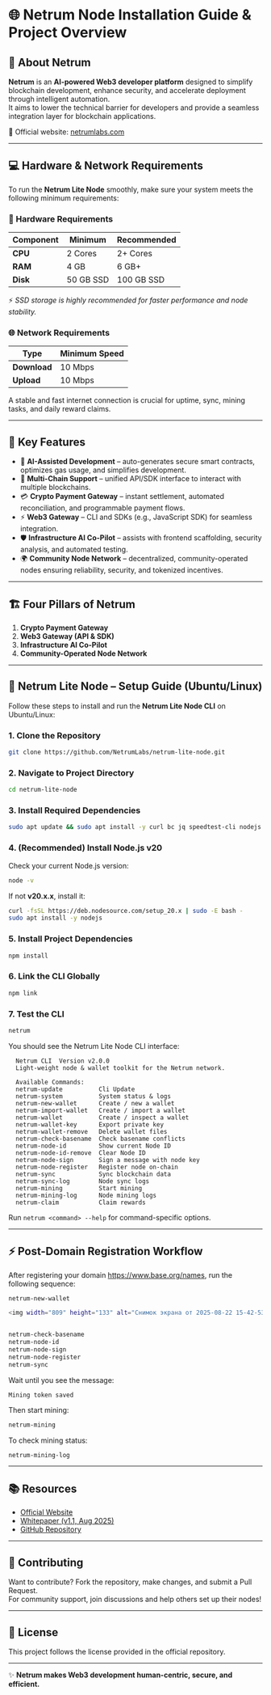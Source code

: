 # 🌐 Netrum Node Installation Guide & Project Overview

## 📌 About Netrum

**Netrum** is an **AI-powered Web3 developer platform** designed to simplify blockchain development, enhance security, and accelerate deployment through intelligent automation.  
It aims to lower the technical barrier for developers and provide a seamless integration layer for blockchain applications.

🔗 Official website: [netrumlabs.com](https://www.netrumlabs.com/)

---

## 💻 Hardware & Network Requirements

To run the **Netrum Lite Node** smoothly, make sure your system meets the following minimum requirements:

### 🔧 Hardware Requirements
| Component   | Minimum | Recommended |
|-------------|----------|--------------|
| **CPU**     | 2 Cores  | 2+ Cores     |
| **RAM**     | 4 GB     | 6 GB+        |
| **Disk**    | 50 GB SSD| 100 GB SSD   |

⚡ *SSD storage is highly recommended for faster performance and node stability.*

### 🌐 Network Requirements
| Type       | Minimum Speed |
|------------|----------------|
| **Download** | 10 Mbps       |
| **Upload**   | 10 Mbps       |

A stable and fast internet connection is crucial for uptime, sync, mining tasks, and daily reward claims.

---

## 🚀 Key Features
- 🤖 **AI-Assisted Development** – auto-generates secure smart contracts, optimizes gas usage, and simplifies development.
- 🔗 **Multi-Chain Support** – unified API/SDK interface to interact with multiple blockchains.
- 💳 **Crypto Payment Gateway** – instant settlement, automated reconciliation, and programmable payment flows.
- ⚡ **Web3 Gateway** – CLI and SDKs (e.g., JavaScript SDK) for seamless integration.
- 🛡️ **Infrastructure AI Co-Pilot** – assists with frontend scaffolding, security analysis, and automated testing.
- 🌍 **Community Node Network** – decentralized, community-operated nodes ensuring reliability, security, and tokenized incentives.

---

## 🏗️ Four Pillars of Netrum
1. **Crypto Payment Gateway**  
2. **Web3 Gateway (API & SDK)**  
3. **Infrastructure AI Co-Pilot**  
4. **Community-Operated Node Network**  

---

## 🔧 Netrum Lite Node – Setup Guide (Ubuntu/Linux)

Follow these steps to install and run the **Netrum Lite Node CLI** on Ubuntu/Linux:

### 1. Clone the Repository
```bash
git clone https://github.com/NetrumLabs/netrum-lite-node.git
```

### 2. Navigate to Project Directory
```bash
cd netrum-lite-node
```

### 3. Install Required Dependencies
```bash
sudo apt update && sudo apt install -y curl bc jq speedtest-cli nodejs npm
```

### 4. (Recommended) Install Node.js v20
Check your current Node.js version:
```bash
node -v
```
If not **v20.x.x**, install it:
```bash
curl -fsSL https://deb.nodesource.com/setup_20.x | sudo -E bash -
sudo apt install -y nodejs
```

### 5. Install Project Dependencies
```bash
npm install
```

### 6. Link the CLI Globally
```bash
npm link
```

### 7. Test the CLI
```bash
netrum
```
You should see the Netrum Lite Node CLI interface:
```
  Netrum CLI  Version v2.0.0
  Light-weight node & wallet toolkit for the Netrum network.

  Available Commands:
  netrum-update          Cli Update
  netrum-system          System status & logs
  netrum-new-wallet      Create / new a wallet
  netrum-import-wallet   Create / import a wallet
  netrum-wallet          Create / inspect a wallet
  netrum-wallet-key      Export private key
  netrum-wallet-remove   Delete wallet files
  netrum-check-basename  Check basename conflicts
  netrum-node-id         Show current Node ID
  netrum-node-id-remove  Clear Node ID
  netrum-node-sign       Sign a message with node key
  netrum-node-register   Register node on-chain
  netrum-sync            Sync blockchain data
  netrum-sync-log        Node sync logs
  netrum-mining          Start mining
  netrum-mining-log      Node mining logs
  netrum-claim           Claim rewards
```
Run `netrum <command> --help` for command-specific options.

---

## ⚡ Post-Domain Registration Workflow
After registering your domain https://www.base.org/names, run the following sequence:

```bash
netrum-new-wallet

<img width="809" height="133" alt="Снимок экрана от 2025-08-22 15-42-53" src="https://github.com/user-attachments/assets/bbaa6aba-dbfd-49d0-8a1a-c0a48100e085" />


netrum-check-basename
netrum-node-id
netrum-node-sign
netrum-node-register
netrum-sync
```

Wait until you see the message:
```
Mining token saved
```

Then start mining:
```bash
netrum-mining
```

To check mining status:
```bash
netrum-mining-log
```

---

## 📚 Resources
- [Official Website](https://www.netrumlabs.com/)
- [Whitepaper (v1.1, Aug 2025)](https://www.netrumlabs.com/Netrum-Official-Whitepaper.pdf)
- [GitHub Repository](https://github.com/NetrumLabs/netrum-lite-node)

---

## 🤝 Contributing
Want to contribute? Fork the repository, make changes, and submit a Pull Request.  
For community support, join discussions and help others set up their nodes!

---

## 📜 License
This project follows the license provided in the official repository.

---

✨ **Netrum makes Web3 development human-centric, secure, and efficient.**
